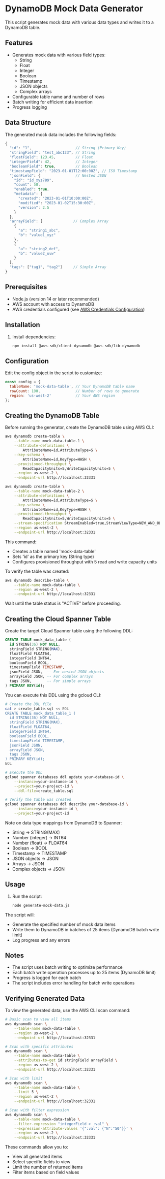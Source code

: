 # DynamoDB Mock Data Generator

This script generates mock data with various data types and writes it to a DynamoDB table.

## Features

- Generates mock data with various field types:
  - String
  - Float
  - Integer
  - Boolean
  - Timestamp
  - JSON objects
  - Complex arrays
- Configurable table name and number of rows
- Batch writing for efficient data insertion
- Progress logging

## Data Structure

The generated mock data includes the following fields:

```javascript
{
  "id": "1",                    // String (Primary Key)
  "stringField": "test_abc123", // String
  "floatField": 123.45,         // Float
  "integerField": 42,           // Integer
  "booleanField": true,         // Boolean
  "timestampField": "2023-01-01T12:00:00Z", // ISO Timestamp
  "jsonField": {                // Nested JSON
    "id": "id_xyz789",
    "count": 50,
    "enabled": true,
    "metadata": {
      "created": "2023-01-01T10:00:00Z",
      "modified": "2023-01-02T15:30:00Z",
      "version": 2.5
    }
  },
  "arrayField": [              // Complex Array
    {
      "a": "string1_abc",
      "b": "value1_xyz"
    },
    {
      "a": "string2_def",
      "b": "value2_uvw"
    }
  ],
  "tags": ["tag1", "tag2"]     // Simple Array
}
```

## Prerequisites

- Node.js (version 14 or later recommended)
- AWS account with access to DynamoDB
- AWS credentials configured (see [AWS Credentials Configuration](https://docs.aws.amazon.com/sdk-for-javascript/v3/developer-guide/setting-credentials-node.html))

## Installation

1. Install dependencies:

   ```bash
   npm install @aws-sdk/client-dynamodb @aws-sdk/lib-dynamodb
   ```

## Configuration

Edit the config object in the script to customize:

```javascript
const config = {
  tableName: 'mock-data-table', // Your DynamoDB table name
  rowCount: 100,                // Number of rows to generate
  region: 'us-west-2'           // Your AWS region
};
```

## Creating the DynamoDB Table

Before running the generator, create the DynamoDB table using AWS CLI:

```bash
aws dynamodb create-table \
    --table-name mock-data-table-1 \
    --attribute-definitions \
        AttributeName=id,AttributeType=S \
    --key-schema \
        AttributeName=id,KeyType=HASH \
    --provisioned-throughput \
        ReadCapacityUnits=5,WriteCapacityUnits=5 \
    --region us-west-2 \
    --endpoint-url http://localhost:32331
```

```bash
aws dynamodb create-table \
    --table-name mock-data-table-2 \
    --attribute-definitions \
        AttributeName=id,AttributeType=S \
    --key-schema \
        AttributeName=id,KeyType=HASH \
    --provisioned-throughput \
        ReadCapacityUnits=5,WriteCapacityUnits=5 \
    --stream-specification StreamEnabled=true,StreamViewType=NEW_AND_OLD_IMAGES \
    --region us-west-2 \
    --endpoint-url http://localhost:32331
```

This command:
- Creates a table named 'mock-data-table'
- Sets 'id' as the primary key (String type)
- Configures provisioned throughput with 5 read and write capacity units

To verify the table was created:
```bash
aws dynamodb describe-table \
    --table-name mock-data-table \
    --region us-west-2 \
    --endpoint-url http://localhost:32331
```

Wait until the table status is "ACTIVE" before proceeding.

## Creating the Cloud Spanner Table

Create the target Cloud Spanner table using the following DDL:

```sql
CREATE TABLE mock_data_table (
  id STRING(36) NOT NULL,
  stringField STRING(MAX),
  floatField FLOAT64,
  integerField INT64,
  booleanField BOOL,
  timestampField TIMESTAMP,
  jsonField JSON,  -- For nested JSON objects
  arrayField JSON, -- For complex arrays
  tags JSON,       -- For simple arrays
) PRIMARY KEY(id);
```

You can execute this DDL using the gcloud CLI:

```bash
# Create the DDL file
cat > create_table.sql << EOL
CREATE TABLE mock_data_table_1 (
  id STRING(36) NOT NULL,
  stringField STRING(MAX),
  floatField FLOAT64,
  integerField INT64,
  booleanField BOOL,
  timestampField TIMESTAMP,
  jsonField JSON,
  arrayField JSON,
  tags JSON,
) PRIMARY KEY(id);
EOL

# Execute the DDL
gcloud spanner databases ddl update your-database-id \
    --instance=your-instance-id \
    --project=your-project-id \
    --ddl-file=create_table.sql

# Verify the table was created
gcloud spanner databases ddl describe your-database-id \
    --instance=your-instance-id \
    --project=your-project-id
```

Note on data type mappings from DynamoDB to Spanner:
- String → STRING(MAX)
- Number (integer) → INT64
- Number (float) → FLOAT64
- Boolean → BOOL
- Timestamp → TIMESTAMP
- JSON objects → JSON
- Arrays → JSON
- Complex objects → JSON

## Usage

1. Run the script:

   ```bash
   node generate-mock-data.js
   ```

The script will:
- Generate the specified number of mock data items
- Write them to DynamoDB in batches of 25 items (DynamoDB batch write limit)
- Log progress and any errors

## Notes

- The script uses batch writing to optimize performance
- Each batch write operation processes up to 25 items (DynamoDB limit)
- Progress is logged for each batch
- The script includes error handling for batch write operations

## Verifying Generated Data

To view the generated data, use the AWS CLI scan command:

```bash
# Basic scan to view all items
aws dynamodb scan \
    --table-name mock-data-table \
    --region us-west-2 \
    --endpoint-url http://localhost:32331

# Scan with specific attributes
aws dynamodb scan \
    --table-name mock-data-table \
    --attributes-to-get id stringField arrayField \
    --region us-west-2 \
    --endpoint-url http://localhost:32331

# Scan with limit
aws dynamodb scan \
    --table-name mock-data-table \
    --limit 5 \
    --region us-west-2 \
    --endpoint-url http://localhost:32331

# Scan with filter expression
aws dynamodb scan \
    --table-name mock-data-table \
    --filter-expression "integerField > :val" \
    --expression-attribute-values '{":val": {"N":"50"}}' \
    --region us-west-2 \
    --endpoint-url http://localhost:32331
```

These commands allow you to:
- View all generated items
- Select specific fields to view
- Limit the number of returned items
- Filter items based on field values
